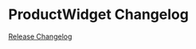 # ProductWidget Changelog

[Release Changelog](https://github.com/spryker-shop/product-widget/releases)
